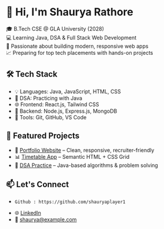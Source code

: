 # 👋 Hi, I'm Shaurya Rathore

🎓 B.Tech CSE @ GLA University (2028)  
💻 Learning Java, DSA & Full Stack Web Development  
🚀 Passionate about building modern, responsive web apps  
📈 Preparing for top tech placements with hands-on projects

## 🛠️ Tech Stack
- 💡 Languages: Java, JavaScript, HTML, CSS
- 🧠 DSA: Practicing with Java
- 🌐 Frontend: React.js, Tailwind CSS
- 🔧 Backend: Node.js, Express.js, MongoDB
- 🧰 Tools: Git, GitHub, VS Code

## 📂 Featured Projects
- 🔗 [Portfolio Website](https://github.com/Shaurya-Rathore/portfolio) – Clean, responsive, recruiter-friendly
- 📊 [Timetable App](https://github.com/Shaurya-Rathore/timetable-app) – Semantic HTML + CSS Grid
- 🧠 [DSA Practice](https://github.com/Shaurya-Rathore/DSA-Java) – Java-based algorithms & problem solving

## 📫 Let's Connect
-     Github : https://github.com/shauryaplayer1
- 🌐 [LinkedIn](https://www.linkedin.com/in/shaurya-rathore)
- 📧 shaurya@example.com

